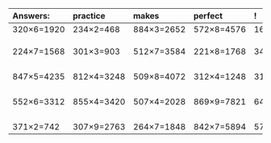 | Answers: | practice | makes | perfect | ! |
| :--- | :--- | :--- | :--- | :--- |
| 320×6=1920 | 234×2=468 | 884×3=2652 | 572×8=4576 | 164×7=1148 | 
|   |   |   |   |   | 
|   |   |   |   |   | 
|   |   |   |   |   | 
| 224×7=1568 | 301×3=903 | 512×7=3584 | 221×8=1768 | 348×7=2436 | 
|   |   |   |   |   | 
|   |   |   |   |   | 
|   |   |   |   |   | 
|   |   |   |   |   | 
| 847×5=4235 | 812×4=3248 | 509×8=4072 | 312×4=1248 | 316×8=2528 | 
|   |   |   |   |   | 
|   |   |   |   |   | 
|   |   |   |   |   | 
|   |   |   |   |   | 
| 552×6=3312 | 855×4=3420 | 507×4=2028 | 869×9=7821 | 640×4=2560 | 
|   |   |   |   |   | 
|   |   |   |   |   | 
|   |   |   |   |   | 
|   |   |   |   |   | 
| 371×2=742 | 307×9=2763 | 264×7=1848 | 842×7=5894 | 578×8=4624 | 
